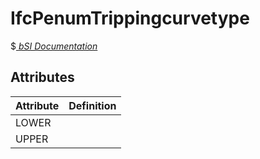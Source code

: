 IfcPenumTrippingcurvetype
=========================
$[ _bSI
Documentation_](https://standards.buildingsmart.org/IFC/DEV/IFC4_2/FINAL/HTML/schema//pset/penum_trippingcurvetype.htm)


Attributes
----------
| Attribute   | Definition   |
|-------------|--------------|
| LOWER       |              |
| UPPER       |              |
